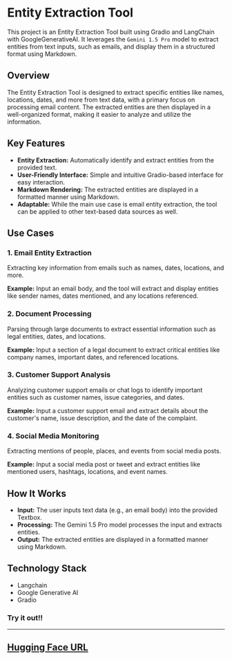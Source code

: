 # Entity Extraction Tool
This project is an Entity Extraction Tool built using Gradio and LangChain with GoogleGenerativeAI. It leverages the `Gemini 1.5 Pro` model to extract entities from text inputs, such as emails, and display them in a structured format using Markdown.

## Overview

The Entity Extraction Tool is designed to extract specific entities like names, locations, dates, and more from text data, with a primary focus on processing email content. The extracted entities are then displayed in a well-organized format, making it easier to analyze and utilize the information.

## Key Features

- **Entity Extraction:** Automatically identify and extract entities from the provided text.
- **User-Friendly Interface:** Simple and intuitive Gradio-based interface for easy interaction.
- **Markdown Rendering:** The extracted entities are displayed in a formatted manner using Markdown.
- **Adaptable:** While the main use case is email entity extraction, the tool can be applied to other text-based data sources as well.
  
## Use Cases
### 1. Email Entity Extraction
Extracting key information from emails such as names, dates, locations, and more.

**Example:** Input an email body, and the tool will extract and display entities like sender names, dates mentioned, and any locations referenced.
### 2. Document Processing
Parsing through large documents to extract essential information such as legal entities, dates, and locations.

**Example:** Input a section of a legal document to extract critical entities like company names, important dates, and referenced locations.

### 3. Customer Support Analysis
Analyzing customer support emails or chat logs to identify important entities such as customer names, issue categories, and dates.

**Example:** Input a customer support email and extract details about the customer's name, issue description, and the date of the complaint.

### 4. Social Media Monitoring
Extracting mentions of people, places, and events from social media posts.

**Example:** Input a social media post or tweet and extract entities like mentioned users, hashtags, locations, and event names.

## How It Works
- **Input:** The user inputs text data (e.g., an email body) into the provided Textbox.
- **Processing:** The Gemini 1.5 Pro model processes the input and extracts entities.
- **Output:** The extracted entities are displayed in a formatted manner using Markdown.
## Technology Stack
- Langchain
- Google Generative AI
- Gradio

### Try it out!!
------------------------
## [Hugging Face URL](https://huggingface.co/spaces/ahmadmac/Entity-Extraction)
